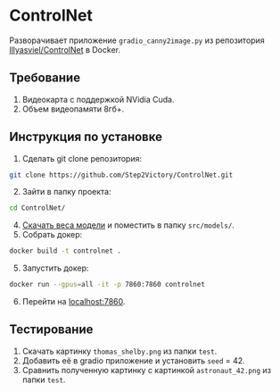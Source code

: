 # ControlNet

Разворачивает приложение `gradio_canny2image.py` из репозитория [lllyasviel/ControlNet](https://github.com/lllyasviel/ControlNet) в Docker.

## Требование
1) Видеокарта с поддержкой NVidia Cuda.
2) Объем видеопамяти 8гб+.

## Инструкция по установке

1) Сделать git clone репозитория: 
```bash 
git clone https://github.com/Step2Victory/ControlNet.git
```
2) Зайти в папку проекта:
```bash
cd ControlNet/
```
4) [Скачать веса модели](https://huggingface.co/lllyasviel/ControlNet/blob/main/models/control_sd15_canny.pth)  и поместить в папку `src/models/`.
5) Собрать докер:
```bash 
docker build -t controlnet .
```
5) Запустить докер: 
```bash 
docker run --gpus=all -it -p 7860:7860 controlnet
```
6) Перейти на [localhost:7860](http://localhost:7860/).

## Тестирование
1) Скачать картинку `thomas_shelby.png` из папки `test`.
2) Добавить её в gradio приложение и установить `seed` = 42.
3) Сравнить полученную картинку с картинкой `astronaut_42.png` из папки `test`. 
